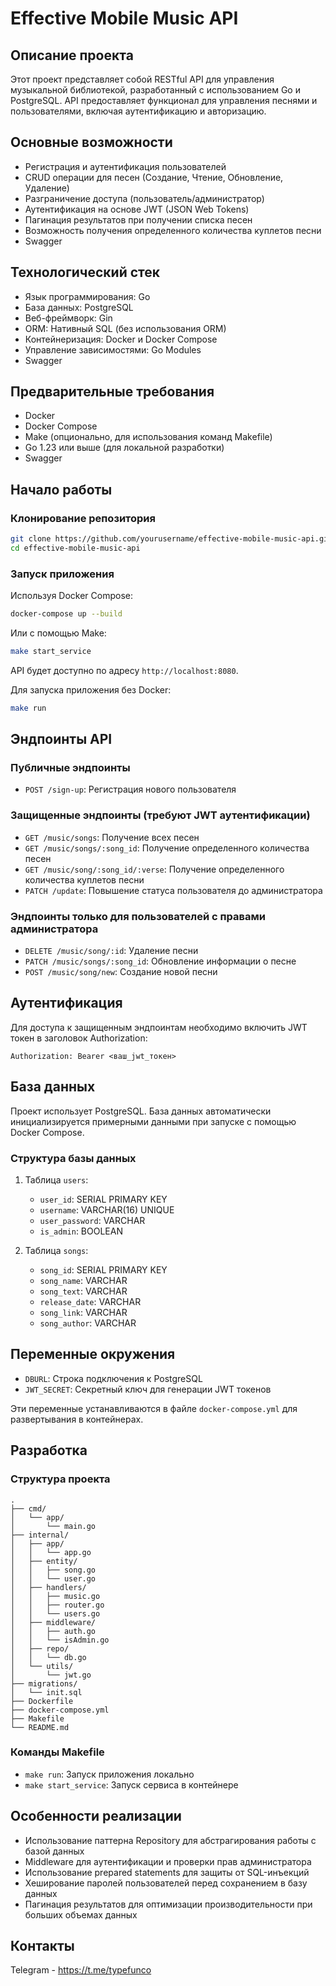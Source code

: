 # Effective Mobile Music API

## Описание проекта

Этот проект представляет собой RESTful API для управления музыкальной библиотекой, разработанный с использованием Go и PostgreSQL. API предоставляет функционал для управления песнями и пользователями, включая аутентификацию и авторизацию.

## Основные возможности

- Регистрация и аутентификация пользователей
- CRUD операции для песен (Создание, Чтение, Обновление, Удаление)
- Разграничение доступа (пользователь/администратор)
- Аутентификация на основе JWT (JSON Web Tokens)
- Пагинация результатов при получении списка песен
- Возможность получения определенного количества куплетов песни
- Swagger

## Технологический стек

- Язык программирования: Go
- База данных: PostgreSQL
- Веб-фреймворк: Gin
- ORM: Нативный SQL (без использования ORM)
- Контейнеризация: Docker и Docker Compose
- Управление зависимостями: Go Modules
- Swagger

## Предварительные требования

- Docker
- Docker Compose
- Make (опционально, для использования команд Makefile)
- Go 1.23 или выше (для локальной разработки)
- Swagger

## Начало работы

### Клонирование репозитория

```bash
git clone https://github.com/yourusername/effective-mobile-music-api.git
cd effective-mobile-music-api
```

### Запуск приложения

Используя Docker Compose:

```bash
docker-compose up --build
```

Или с помощью Make:

```bash
make start_service
```

API будет доступно по адресу `http://localhost:8080`.

Для запуска приложения без Docker:

```bash
make run
```

## Эндпоинты API

### Публичные эндпоинты

- `POST /sign-up`: Регистрация нового пользователя

### Защищенные эндпоинты (требуют JWT аутентификации)

- `GET /music/songs`: Получение всех песен
- `GET /music/songs/:song_id`: Получение определенного количества песен
- `GET /music/song/:song_id/:verse`: Получение определенного количества куплетов песни
- `PATCH /update`: Повышение статуса пользователя до администратора

### Эндпоинты только для пользователей с правами администратора

- `DELETE /music/song/:id`: Удаление песни
- `PATCH /music/songs/:song_id`: Обновление информации о песне
- `POST /music/song/new`: Создание новой песни

## Аутентификация

Для доступа к защищенным эндпоинтам необходимо включить JWT токен в заголовок Authorization:

```
Authorization: Bearer <ваш_jwt_токен>
```

## База данных

Проект использует PostgreSQL. База данных автоматически инициализируется примерными данными при запуске с помощью Docker Compose.

### Структура базы данных

1. Таблица `users`:
   - `user_id`: SERIAL PRIMARY KEY
   - `username`: VARCHAR(16) UNIQUE
   - `user_password`: VARCHAR
   - `is_admin`: BOOLEAN

2. Таблица `songs`:
   - `song_id`: SERIAL PRIMARY KEY
   - `song_name`: VARCHAR
   - `song_text`: VARCHAR
   - `release_date`: VARCHAR
   - `song_link`: VARCHAR
   - `song_author`: VARCHAR

## Переменные окружения

- `DBURL`: Строка подключения к PostgreSQL
- `JWT_SECRET`: Секретный ключ для генерации JWT токенов

Эти переменные устанавливаются в файле `docker-compose.yml` для развертывания в контейнерах.

## Разработка

### Структура проекта

```
.
├── cmd/
│   └── app/
│       └── main.go
├── internal/
│   ├── app/
│   │   └── app.go
│   ├── entity/
│   │   ├── song.go
│   │   └── user.go
│   ├── handlers/
│   │   ├── music.go
│   │   ├── router.go
│   │   └── users.go
│   ├── middleware/
│   │   ├── auth.go
│   │   └── isAdmin.go
│   ├── repo/
│   │   └── db.go
│   └── utils/
│       └── jwt.go
├── migrations/
│   └── init.sql
├── Dockerfile
├── docker-compose.yml
├── Makefile
└── README.md
```

### Команды Makefile

- `make run`: Запуск приложения локально
- `make start_service`: Запуск сервиса в контейнере

## Особенности реализации

- Использование паттерна Repository для абстрагирования работы с базой данных
- Middleware для аутентификации и проверки прав администратора
- Использование prepared statements для защиты от SQL-инъекций
- Хеширование паролей пользователей перед сохранением в базу данных
- Пагинация результатов для оптимизации производительности при больших объемах данных


## Контакты

Telegram - https://t.me/typefunco
